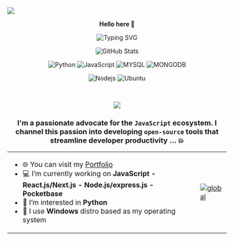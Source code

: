 <img src="https://capsule-render.vercel.app/api?type=waving&height=350&color=gradient&text=Hello%20I'm%20Justin%20Lantomalala&fontAlign=50&section=header&reversal=false&textBg=false&fontSize=50&strokeWidth=0" />
<p align=center>  <strong> Hello here 👋 </strong> <p>

<p align=center>  
  <a><img src="https://readme-typing-svg.herokuapp.com?font=Fira+Code&pause=1000&width=550&lines=Je+suis+un+d%C3%A9veloppeur+passionn%C3%A9+d'innovation.;Toujours+%C3%A0+la+recherche+de+nouveaux+d%C3%A9fis." alt="Typing SVG" /></a>
</p>

  <p align="center">
    <img src="https://github-readme-streak-stats.herokuapp.com?user=lantomalala&theme=solarized-dark&theme=leafy&ring=047884&sideNums=06ACBD&dates=06ACBD&currStreakNum=06ACBD&currStreakLabel=06ACBD&background=ffffff00&hide_border=true&stroke=ffffff00" alt="GitHub Stats" />
  </p>

  
  
<p align='center'>
  <img alt='Python' src='https://img.shields.io/badge/Python-008080?style=for-the-badge&logo=python&logoColor=white'/>
  <img alt='JavaScript' src='https://img.shields.io/badge/JavaScript-008080?style=for-the-badge&logo=javascript&logoColor=white'/>
  <img alt='MYSQL' src='https://img.shields.io/badge/MYSQL-008080?style=for-the-badge&logo=mysql&logoColor=white'/>
  <img alt='MONGODB' src='https://img.shields.io/badge/mongodb-008080?style=for-the-badge&logo=mongodb&logoColor=white'/>

  </p>

<p align='center'>
  <img alt='Nodejs' src='https://img.shields.io/npm/v/npm.svg?logo=nodedotjs'/>
  <img alt='Ubuntu' src='https://img.shields.io/badge/Ubuntu-008080?style=for-the-badge&logo=ubuntu&logoColor=white'/>
  </br>
<p> 
 <br/>

<p align=center>  <strong>
<img src='https://komarev.com/ghpvc/?username=lantomalala&color=008080'>
</strong> <p>

<div align="center">
<h3>

I'm a passionate advocate for the `JavaScript` ecosystem. I channel this passion into developing `open-source` tools that streamline developer productivity ... 💥

</h3>
<table>
<td>

- 🌐 You can visit my <a href="https://lantomalala-justin.vercel.app/">Portfolio</a>
- 💻 I’m currently working on **JavaScript - React.js/Next.js - Node.js/express.js - Pocketbase**
- 🤔 I’m interested in **Python**
- 🐧 I use **Windows** distro based as my operating system
</td>
<td>

[![global](https://github-readme-stats.vercel.app/api/top-langs/?username=lantomalala&langs_count=20&layout=compact&hide=pascal,java,html,css,php,hack,scss)](https://github.com/lantomalala)

</td>
</table>
</div>
